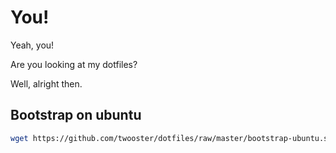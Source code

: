 # You!

Yeah, you!

Are you looking at my dotfiles?

Well, alright then.

## Bootstrap on ubuntu

```sh
wget https://github.com/twooster/dotfiles/raw/master/bootstrap-ubuntu.sh -qO - | bash
```
